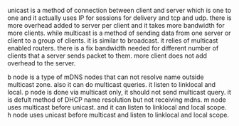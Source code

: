 unicast is a method of connection between client and server which is one to one and it actually uses IP for sessions 
for delivery and tcp and udp. there is more overhead added to server per client and it takes more bandwidth for more clients.
while multicast is a method of sending data from one server or client to a group of clients. it is similar to broadcast. 
it relies of multicast enabled routers. there is a fix bandwidth needed for different number of clients that a server sends 
packet to them. more client does not add overhead to the server.







b node is a type of mDNS nodes that can not resolve name outside multicast zone. also it can do multicast queries. 
it listen to linklocal and local. 
p node is done via multicast only, it should not send multicast query. it is defult method of DHCP name resolution but
not receiving mdns.
m node uses multicast before unicast. and it can listen to linklocal and local scope. 
h node uses unicast before multicast and listen to linklocal and local scope. 
